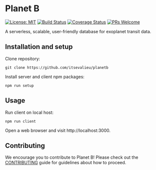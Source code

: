# Planet B

[![License: MIT](https://img.shields.io/badge/License-MIT-yellow.svg)](https://opensource.org/licenses/MIT)
[![Build Status](https://travis-ci.org/itsevalieu/planetb.svg)](https://travis-ci.org/itsevalieu/planetb)
[![Coverage Status](https://coveralls.io/repos/github/itsevalieu/planetb/badge.svg)](https://coveralls.io/github/itsevalieu/planetb)
[![PRs Welcome](https://img.shields.io/badge/PRs-welcome-brightgreen.svg?style=flat-square)](http://makeapullrequest.com)

A serverless, scalable, user-friendly database for exoplanet transit data.

## Installation and setup

Clone repository:

```
git clone https://github.com/itsevalieu/planetb
```

Install server and client npm packages:

```
npm run setup
```

## Usage

Run client on local host:
```
npm run client
```

Open a web browser and visit http://localhost:3000.

## Contributing

We encourage you to contribute to Planet B! Please check out the [CONTRIBUTING](./CONTRIBUTING.md) guide for guidelines about how to proceed.